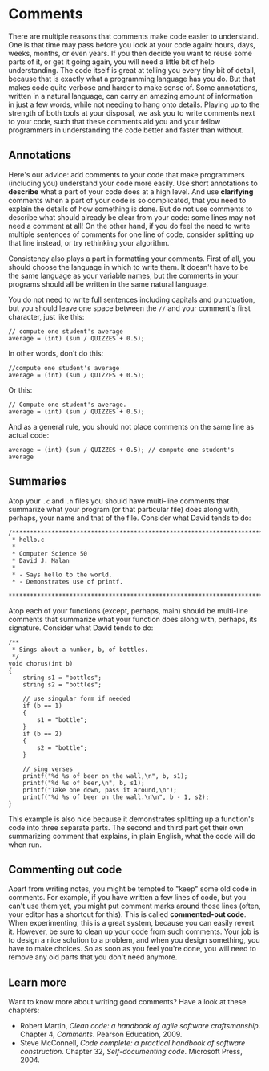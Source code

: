 # Comments

There are multiple reasons that comments make code easier to understand.
One is that time may pass before you look at your code again: hours, days, weeks, months, or even years.
If you then decide you want to reuse some parts of it, or get it going again, you will need a little bit of help understanding.
The code itself is great at telling you every tiny bit of detail, because that is exactly what a programming language has you do.
But that makes code quite verbose and harder to make sense of.
Some annotations, written in a natural language, can carry an amazing amount of information in just a few words, while not needing to hang onto details.
Playing up to the strength of both tools at your disposal, we ask you to write comments next to your code, such that these comments aid you and your fellow programmers in understanding the code better and faster than without.

## Annotations

Here's our advice: add comments to your code that make programmers (including you) understand your code more easily.
Use short annotations to **describe** what a part of your code does at a high level.
And use **clarifying** comments when a part of your code is so complicated, that you need to explain the details of how something is done.
But do not use comments to describe what should already be clear from your code: some lines may not need a comment at all!
On the other hand, if you do feel the need to write multiple sentences of comments for one line of code,
consider splitting up that line instead, or try rethinking your algorithm.

Consistency also plays a part in formatting your comments.
First of all, you should choose the language in which to write them.
It doesn't have to be the same language as your variable names,
but the comments in your programs should all be written in the same natural language.

You do not need to write full sentences including capitals and punctuation,
but you should leave one space between the `//` and your comment's first character, just like this:

    // compute one student's average
    average = (int) (sum / QUIZZES + 0.5);

In other words, don't do this:

    //compute one student's average
    average = (int) (sum / QUIZZES + 0.5);

Or this:

    // Compute one student's average.
    average = (int) (sum / QUIZZES + 0.5);

And as a general rule, you should not place comments on the same line as actual code:

    average = (int) (sum / QUIZZES + 0.5); // compute one student's average

## Summaries

Atop your `.c` and `.h` files you should have multi-line comments
that summarize what your program (or that particular file) does
along with, perhaps, your name and that of the file.
Consider what David tends to do:

    /****************************************************************************
     * hello.c
     *
     * Computer Science 50
     * David J. Malan
     *
     * - Says hello to the world.
     * - Demonstrates use of printf.
     ***************************************************************************/

Atop each of your functions (except, perhaps, main) should be multi-line comments
that summarize what your function does along with, perhaps, its signature.
Consider what David tends to do:

    /**
     * Sings about a number, b, of bottles.
     */
    void chorus(int b)
    {
        string s1 = "bottles";
        string s2 = "bottles";
    
        // use singular form if needed
        if (b == 1)
        {
            s1 = "bottle";
        }
        if (b == 2)
        {
            s2 = "bottle";
        }
    
        // sing verses
        printf("%d %s of beer on the wall,\n", b, s1);
        printf("%d %s of beer,\n", b, s1);
        printf("Take one down, pass it around,\n");
        printf("%d %s of beer on the wall.\n\n", b - 1, s2);
    }

This example is also nice because it demonstrates splitting up a function's code into three separate parts. The second and third part get their own summarizing comment that explains, in plain English, what the code will do when run.

## Commenting out code

Apart from writing notes, you might be tempted to "keep" some old code in comments. For example, if you have written a few lines of code, but you can't use them yet, you might put comment marks around those lines (often, your editor has a shortcut for this). This is called **commented-out code**. When experimenting, this is a great system, because you can easily revert it. However, be sure to clean up your code from such comments. Your job is to design a nice solution to a problem, and when you design something, you have to make choices. So as soon as you feel you're done, you will need to remove any old parts that you don't need anymore.

## Learn more

Want to know more about writing good comments? Have a look at these chapters:

- Robert Martin, *Clean code: a handbook of agile software craftsmanship*. Chapter 4, *Comments*. Pearson Education, 2009.
- Steve McConnell, *Code complete: a practical handbook of software construction*. Chapter 32, *Self-documenting code*. Microsoft Press, 2004.
